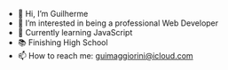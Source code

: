 - 👋 Hi, I’m Guilherme
- 👀 I’m interested in being a professional Web Developer
- 🌱 Currently learning JavaScript
- 📚 Finishing High School
- 📫 How to reach me: guimaggiorini@icloud.com
